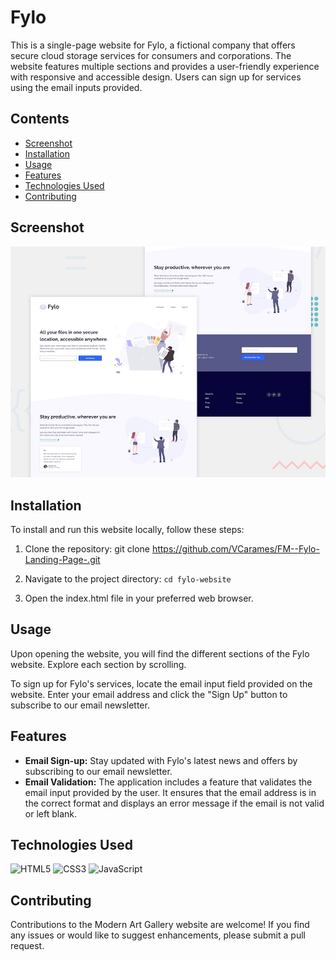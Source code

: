 <h1>Fylo</h1>

<p>This is a single-page website for Fylo, a fictional company that offers secure cloud storage services for consumers and corporations. The website features multiple sections and provides a user-friendly experience with responsive and accessible design. Users can sign up for services using the email inputs provided.</p>

<h2>Contents</h2>

- [Screenshot](#Screenshot)
- [Installation](#Installation)
- [Usage](#Usage)
- [Features](#Features)
- [Technologies Used](#Technologies-Used)
- [Contributing](#Contributing)

<h2>Screenshot</h2>

<img src="./screenshot.jpg" alt= “” width="600px" >

<h2>Installation</h2>

To install and run this website locally, follow these steps:

1. Clone the repository: git clone https://github.com/VCarames/FM--Fylo-Landing-Page-.git

2. Navigate to the project directory: `cd fylo-website`

3. Open the index.html file in your preferred web browser.

<h2>Usage</h2>

Upon opening the website, you will find the different sections of the Fylo website. Explore each section by scrolling.

To sign up for Fylo's services, locate the email input field provided on the website. Enter your email address and click the "Sign Up" button to subscribe to our email newsletter.

<h2>Features</h2>

- <b>Email Sign-up:</b> Stay updated with Fylo's latest news and offers by subscribing to our email newsletter.
- <b>Email Validation:</b> The application includes a feature that validates the email input provided by the user. It ensures that the email address is in the correct format and displays an error message if the email is not valid or left blank.

<h2>Technologies Used</h2>

![HTML5](https://img.shields.io/badge/html5-%23E34F26.svg?style=for-the-badge&logo=html5&logoColor=white)
![CSS3](https://img.shields.io/badge/css3-%231572B6.svg?style=for-the-badge&logo=css3&logoColor=white)
![JavaScript](https://img.shields.io/badge/javascript-%23323330.svg?style=for-the-badge&logo=javascript&logoColor=%23F7DF1E)

<h2>Contributing</h2>

Contributions to the Modern Art Gallery website are welcome! If you find any issues or would like to suggest enhancements, please submit a pull request.
